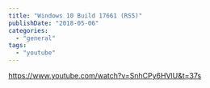 ```yaml
---
title: "Windows 10 Build 17661 (RS5)"
publishDate: "2018-05-06"
categories: 
  - "general"
tags: 
  - "youtube"
---
```


https://www.youtube.com/watch?v=SnhCPy6HVlU&t=37s
